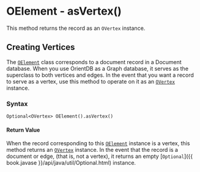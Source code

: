 
# OElement - asVertex()

This method returns the record as an `OVertex` instance.

## Creating Vertices

The [`OElement`](../OElement.md) class corresponds to a document record in a Document database.  When you use OrientDB as a Graph database, it serves as the superclass to both vertices and edges.  In the event that you want a record to serve as a vertex, use this method to operate on it as an [`OVertex`](../OVertex.md) instance.

### Syntax

```
Optional<OVertex> OElement().asVertex()
```

#### Return Value

When the record corresponding to this [`OElement`](../OElement.md) instance is a vertex, this method returns an [`OVertex`](../OVertex.md) instance.  In the event that the record is a document or edge, (that is, not a vertex), it returns an empty [`Optional`]({{ book.javase }}/api/java/util/Optional.html) instance.
